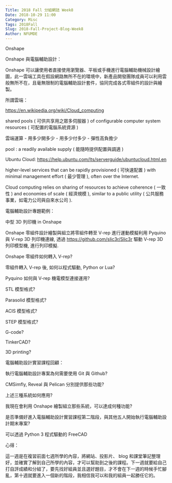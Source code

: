```yaml
---
Title: 2018 Fall 分組網誌 Week8
Date: 2018-10-29 11:00
Category: Misc
Tags: 2018Fall
Slug: 2018-Fall-Project-Blog-Week8
Author: NFUMDE
---
```


Onshape

<!-- PELICAN_END_SUMMARY -->

Onshape 與電腦輔助設計：

Onshape 可以讓使用者直接使用瀏覽器、平板或手機進行電腦輔助機械設計繪圖，此一雲端工具在假設網路無所不在的環境中，新產品開發團隊成員可以利用雲般無所不在，且毫無限制的電腦輔助設計套件，協同完成各式零組件的設計與繪製。

所謂雲端：

https://en.wikipedia.org/wiki/Cloud_computing

shared pools ( 可供共享用之眾多伺服器 ) of configurable computer system resources ( 可配置的電腦系統資源 )

雲端運算 - 用多少開多少 - 用多少付多少 - 彈性高負擔少

pool : a readily available supply ( 能隨時提供配置與調適 )

Ubuntu Cloud: https://help.ubuntu.com/lts/serverguide/ubuntucloud.html.en

higher-level services that can be rapidly provisioned ( 可快速配置 ) with minimal management effort ( 最少管理 ), often over the Internet.

Cloud computing relies on sharing of resources to achieve coherence ( 一致性 ) and economies of scale ( 經濟規模 ), similar to a public utility ( 公共服務事業，如電力公司與自來水公司 ).

電腦輔助設計專題範例：

中型 3D 列印機 in Onshape

Onshape 零組件設計繪製與組立將零組件轉至 V-rep 進行運動模擬利用 Pyquino 與 V-rep 3D 列印機連線, 透過 https://github.com/slic3r/Slic3r 驅動 V-rep 3D 列印模型機, 進行列印模擬.

Onshape 零組件如何轉入 V-rep?

零組件轉入 V-rep 後, 如何以程式驅動, Python or Lua?

Pyquino 如何與 V-rep 機電模型連接運用?

STL 模型格式?

Parasolid 模型格式?

ACIS 模型格式?

STEP 模型格式?

G-code?

TinkerCAD?

3D printing?

電腦輔助設計實習課程回顧：

執行電腦輔助設計專案為何需要使用 Git 與 Github?

CMSimfly, Reveal 與 Pelican 分別提供那些功能?

上述三種系統如何應用?

我現在會利用 Onshape 繪製組立那些系統，可以達成何種功能?

是否準備好進入電腦輔助設計實習課程第二階段，與其他五人開始執行電腦輔助設計期末專案?

可以透過 Python 3 程式驅動的 FreeCAD

心得：

這一週是在複習前面七週所學的內容，將網站、投影片、 blog 和課堂筆記整理好，並確實了解到自己所學的內容，才可以幫助到之後的課程。下一週就要給自己打自評成績和分組了，要先找好組員並且選好題目，才不會在下一週的時候手忙腳亂，第十週就要進入一個新的階段，我相信我可以和我的組員一起勝任它的。